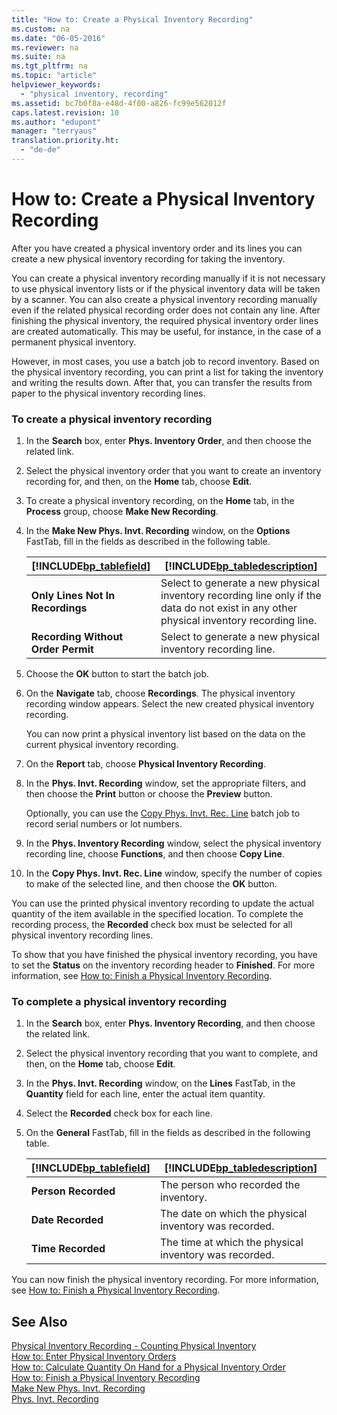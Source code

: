 ```yaml
---
title: "How to: Create a Physical Inventory Recording"
ms.custom: na
ms.date: "06-05-2016"
ms.reviewer: na
ms.suite: na
ms.tgt_pltfrm: na
ms.topic: "article"
helpviewer_keywords: 
  - "physical inventory, recording"
ms.assetid: bc7b0f8a-e48d-4f00-a826-fc99e562012f
caps.latest.revision: 10
ms.author: "edupont"
manager: "terryaus"
translation.priority.ht: 
  - "de-de"
---
```

# How to: Create a Physical Inventory Recording
After you have created a physical inventory order and its lines you can create a new physical inventory recording for taking the inventory.  
  
 You can create a physical inventory recording manually if it is not necessary to use physical inventory lists or if the physical inventory data will be taken by a scanner. You can also create a physical inventory recording manually even if the related physical recording order does not contain any line. After finishing the physical inventory, the required physical inventory order lines are created automatically. This may be useful, for instance, in the case of a permanent physical inventory.  
  
 However, in most cases, you use a batch job to record inventory. Based on the physical inventory recording, you can print a list for taking the inventory and writing the results down. After that, you can transfer the results from paper to the physical inventory recording lines.  
  
### To create a physical inventory recording  
  
1.  In the **Search** box, enter **Phys. Inventory Order**, and then choose the related link.  
  
2.  Select the physical inventory order that you want to create an inventory recording for, and then, on the **Home** tab, choose **Edit**.  
  
3.  To create a physical inventory recording, on the **Home** tab, in the **Process** group, choose **Make New Recording**.  
  
4.  In the **Make New Phys. Invt. Recording** window, on the **Options** FastTab, fill in the fields as described in the following table.  
  
    |[!INCLUDE[bp_tablefield](../../ApplicationDesign/includes/bp_tablefield_md.md)]|[!INCLUDE[bp_tabledescription](../../ApplicationDesign/includes/bp_tabledescription_md.md)]|  
    |---------------------------------|---------------------------------------|  
    |**Only Lines Not In Recordings**|Select to generate a new physical inventory recording line only if the data do not exist in any other physical inventory recording line.|  
    |**Recording Without Order Permit**|Select to generate a new physical inventory recording line.|  
  
5.  Choose the **OK** button to start the batch job.  
  
6.  On the **Navigate** tab, choose **Recordings**. The physical inventory recording window appears. Select the new created physical inventory recording.  
  
     You can now print a physical inventory list based on the data on the current physical inventory recording.  
  
7.  On the **Report** tab, choose **Physical Inventory Recording**.  
  
8.  In the **Phys. Invt. Recording** window, set the appropriate filters, and then choose the **Print** button or choose the **Preview** button.  
  
     Optionally, you can use the [Copy Phys. Invt. Rec. Line](../../LocalFunctionalityForMicrosoftDynamicsNav2016/Austria/-$-b_5005363-copy-phys.-invt.-rec.-line-$-.md) batch job to record serial numbers or lot numbers.  
  
9. In the **Phys. Inventory Recording** window, select the physical inventory recording line, choose **Functions**, and then choose **Copy Line**.  
  
10. In the **Copy Phys. Invt. Rec. Line** window, specify the number of copies to make of the selected line, and then choose the **OK** button.  
  
 You can use the printed physical inventory recording to update the actual quantity of the item available in the specified location. To complete the recording process, the **Recorded** check box must be selected for all physical inventory recording lines.  
  
 To show that you have finished the physical inventory recording, you have to set the **Status** on the inventory recording header to **Finished**. For more information, see [How to: Finish a Physical Inventory Recording](../../LocalFunctionalityForMicrosoftDynamicsNav2016/Germany/how-to-finish-a-physical-inventory-recording.md).  
  
### To complete a physical inventory recording  
  
1.  In the **Search** box, enter **Phys. Inventory Recording**, and then choose the related link.  
  
2.  Select the physical inventory recording that you want to complete, and then, on the **Home** tab, choose **Edit**.  
  
3.  In the **Phys. Invt. Recording** window, on the **Lines** FastTab, in the **Quantity** field for each line, enter the actual item quantity.  
  
4.  Select the **Recorded** check box for each line.  
  
5.  On the **General** FastTab, fill in the fields as described in the following table.  
  
    |[!INCLUDE[bp_tablefield](../../ApplicationDesign/includes/bp_tablefield_md.md)]|[!INCLUDE[bp_tabledescription](../../ApplicationDesign/includes/bp_tabledescription_md.md)]|  
    |---------------------------------|---------------------------------------|  
    |**Person Recorded**|The person who recorded the inventory.|  
    |**Date Recorded**|The date on which the physical inventory was recorded.|  
    |**Time Recorded**|The time at which the physical inventory was recorded.|  
  
 You can now finish the physical inventory recording. For more information, see [How to: Finish a Physical Inventory Recording](../../LocalFunctionalityForMicrosoftDynamicsNav2016/Germany/how-to-finish-a-physical-inventory-recording.md).  
  
## See Also  
 [Physical Inventory Recording \- Counting Physical Inventory](../../LocalFunctionalityForMicrosoftDynamicsNav2016/Germany/physical-inventory-recording-counting-physical-inventory.md)   
 [How to: Enter Physical Inventory Orders](../../LocalFunctionalityForMicrosoftDynamicsNav2016/Germany/how-to-enter-physical-inventory-orders.md)   
 [How to: Calculate Quantity On Hand for a Physical Inventory Order](../../LocalFunctionalityForMicrosoftDynamicsNav2016/Germany/how-to-calculate-quantity-on-hand-for-a-physical-inventory-order.md)   
 [How to: Finish a Physical Inventory Recording](../../LocalFunctionalityForMicrosoftDynamicsNav2016/Germany/how-to-finish-a-physical-inventory-recording.md)   
 [Make New Phys. Invt. Recording](../../LocalFunctionalityForMicrosoftDynamicsNav2016/Austria/-$-b_5005361-make-new-phys.-invt.-recording-$-.md)   
 [Phys. Invt. Recording](../../LocalFunctionalityForMicrosoftDynamicsNav2016/Austria/-$-r_5005353-phys.-invt.-recording-$-.md)
